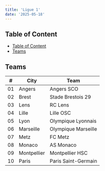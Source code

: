 ```yaml
---
title: 'Ligue 1'
date: '2025-05-18'
---
```


## Table of Content

- [Table of Content](#table-of-content)
- [Teams](#teams)

## Teams

| #   | City        | Team                |
| --- | ----------- | ------------------- |
| 01  | Angers      | Angers SCO          |
| 02  | Brest       | Stade Brestois 29   |
| 03  | Lens        | RC Lens             |
| 04  | Lille       | Lille OSC           |
| 05  | Lyon        | Olympique Lyonnais  |
| 06  | Marseille   | Olympique Marseille |
| 07  | Metz        | FC Metz             |
| 08  | Monaco      | AS Monaco           |
| 09  | Montpellier | Montpellier HSC     |
| 10  | Paris       | Paris Saint-Germain |
